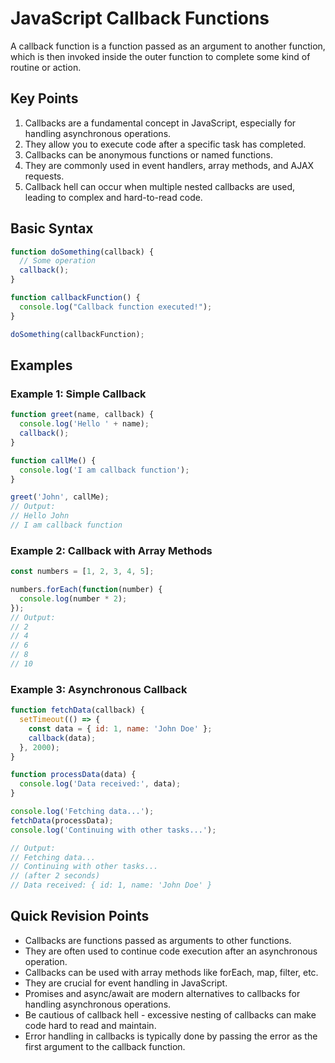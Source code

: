 # JavaScript Callback Functions

A callback function is a function passed as an argument to another function, which is then invoked inside the outer function to complete some kind of routine or action.

## Key Points

1. Callbacks are a fundamental concept in JavaScript, especially for handling asynchronous operations.
2. They allow you to execute code after a specific task has completed.
3. Callbacks can be anonymous functions or named functions.
4. They are commonly used in event handlers, array methods, and AJAX requests.
5. Callback hell can occur when multiple nested callbacks are used, leading to complex and hard-to-read code.

## Basic Syntax

```javascript
function doSomething(callback) {
  // Some operation
  callback();
}

function callbackFunction() {
  console.log("Callback function executed!");
}

doSomething(callbackFunction);
```

## Examples

### Example 1: Simple Callback

```javascript
function greet(name, callback) {
  console.log('Hello ' + name);
  callback();
}

function callMe() {
  console.log('I am callback function');
}

greet('John', callMe);
// Output:
// Hello John
// I am callback function
```

### Example 2: Callback with Array Methods

```javascript
const numbers = [1, 2, 3, 4, 5];

numbers.forEach(function(number) {
  console.log(number * 2);
});
// Output:
// 2
// 4
// 6
// 8
// 10
```

### Example 3: Asynchronous Callback

```javascript
function fetchData(callback) {
  setTimeout(() => {
    const data = { id: 1, name: 'John Doe' };
    callback(data);
  }, 2000);
}

function processData(data) {
  console.log('Data received:', data);
}

console.log('Fetching data...');
fetchData(processData);
console.log('Continuing with other tasks...');

// Output:
// Fetching data...
// Continuing with other tasks...
// (after 2 seconds)
// Data received: { id: 1, name: 'John Doe' }
```

## Quick Revision Points

- Callbacks are functions passed as arguments to other functions.
- They are often used to continue code execution after an asynchronous operation.
- Callbacks can be used with array methods like forEach, map, filter, etc.
- They are crucial for event handling in JavaScript.
- Promises and async/await are modern alternatives to callbacks for handling asynchronous operations.
- Be cautious of callback hell - excessive nesting of callbacks can make code hard to read and maintain.
- Error handling in callbacks is typically done by passing the error as the first argument to the callback function.